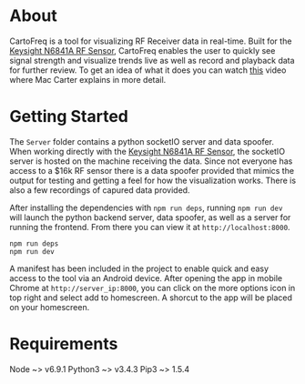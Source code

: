 # About
CartoFreq is a tool for visualizing RF Receiver data in real-time. Built for the
[Keysight N6841A RF Sensor](http://www.keysight.com/en/pdx-x201741-pn-N6841A/rf-sensor),
CartoFreq enables the user to quickly see signal strength and visualize trends live as well as
record and playback data for further review. To get an idea of what it does you can watch [this](#) video
where Mac Carter explains in more detail.

# Getting Started
The `Server` folder contains a python socketIO server and data spoofer.  When working directly with the
[Keysight N6841A RF Sensor](http://www.keysight.com/en/pdx-x201741-pn-N6841A/rf-sensor), the socketIO server
is hosted on the machine receiving the data.  Since not everyone has access to a $16k RF sensor there is
a data spoofer provided that mimics the output for testing and getting a feel for how the visualization works.
There is also a few recordings of capured data provided.

After installing the dependencies with `npm run deps`, running `npm run dev` will launch the python backend
server, data spoofer, as well as a server for running the frontend.  From there you can view it at
`http://localhost:8000`.

```
npm run deps
npm run dev
```

A manifest has been included in the project to enable quick and easy access to the tool via an Android device.
After opening the app in mobile Chrome at `http://server_ip:8000`, you can click on the more options icon in
top right and select add to homescreen.  A shorcut to the app will be placed on your homescreen.

# Requirements
Node ~> v6.9.1
Python3 ~> v3.4.3
Pip3 ~> 1.5.4
